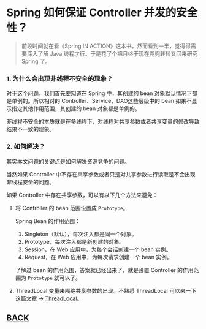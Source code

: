 # Spring 如何保证 Controller 并发的安全性？

> 前段时间就在看《Spring IN ACTION》这本书，然而看到一半，觉得得需要深入了解 Java 线程才行。于是花了个把月终于现在兜兜转转又回来研究 Spring 了。

### 1. 为什么会出现非线程不安全的现象？

对于这个问题，我们首先要知道在 Spring 中，其创建的 bean 对象默认情况下都是单例的。所以相对的 Controller、Service、DAO这些层级中的 bean 如果不显示指定其他作用范围，其创建的 bean 对象都是单例的。

非线程不安全的本质就是在多线程下，对线程对共享参数或者共享变量的修改导致结果不一致的现象。

### 2. 如何解决？

其实本文问题的关键点是如何解决资源竞争的问题。

当然如果 Controller 中不存在共享参数或者只是对共享参数进行读取是不会出现非线程安全的问题。

如果 Controller 中存在共享参数，可以有以下几个方法来避免：

1.  将 Controller 的 bean 范围设置成 `Prototype`。
    
    Spring Bean 的作用范围：
    
    1.  Singleton（默认），每次注入都是同一个对象。
    1.  Prototype，每次注入都是新创建的对象。
    1.  Session，在 Web 应用中，为每个会话创建一个 bean 实例。
    1.  Request，在 Web 应用中，为每次请求创建一个 bean 实例。

    了解过 bean 的作用范围，答案就已经出来了，就是设置 Controller 的作用范围为 `Prototype` 就可以了。

2.  ThreadLocal 变量来隔绝共享参数的出现。不熟悉 ThreadLocal 可以来一下这篇文章 -> [ThreadLocal](../../mds/concurrency/c-6.md)。

##  [BACK](../../mds/summary.md)
